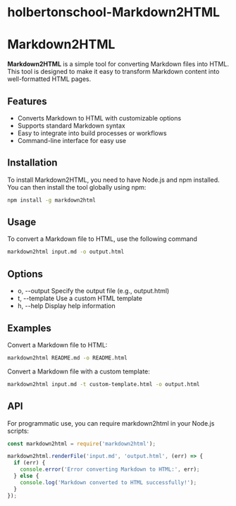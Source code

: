 # holbertonschool-Markdown2HTML
# Markdown2HTML

**Markdown2HTML** is a simple tool for converting Markdown files into HTML. This tool is designed to make it easy to transform Markdown content into well-formatted HTML pages.

## Features

- Converts Markdown to HTML with customizable options
- Supports standard Markdown syntax
- Easy to integrate into build processes or workflows
- Command-line interface for easy use

## Installation

To install Markdown2HTML, you need to have Node.js and npm installed. You can then install the tool globally using npm:

```bash
npm install -g markdown2html 
```
## Usage
To convert a Markdown file to HTML, use the following command
```bash
markdown2html input.md -o output.html
```
## Options
 - o, --output Specify the output file (e.g., output.html)
 - t, --template Use a custom HTML template
 - h, --help Display help information
## Examples
Convert a Markdown file to HTML:
```bash
markdown2html README.md -o README.html
```
Convert a Markdown file with a custom template:
```bash
markdown2html input.md -t custom-template.html -o output.html
```
## API
For programmatic use, you can require markdown2html in your Node.js scripts:
```javascript
const markdown2html = require('markdown2html');

markdown2html.renderFile('input.md', 'output.html', (err) => {
  if (err) {
    console.error('Error converting Markdown to HTML:', err);
  } else {
    console.log('Markdown converted to HTML successfully!');
  }
});
```